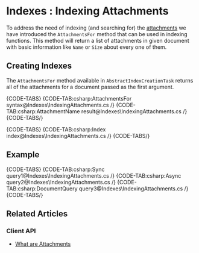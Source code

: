 ﻿# Indexes : Indexing Attachments

To address the need of indexing (and searching for) the [attachments](../client-api/session/attachments/what-are-attachments) we have introduced the `AttachmentsFor` method that can be used in indexing functions. This method will return a list of attachments in given document with basic information like `Name` or `Size` about every one of them.

## Creating Indexes

The `AttachmentsFor` method available in `AbstractIndexCreationTask` returns all of the attachments for a document passed as the first argument.

{CODE-TABS}
{CODE-TAB:csharp:AttachmentsFor syntax@Indexes\IndexingAttachments.cs /}
{CODE-TAB:csharp:AttachmentName result@Indexes\IndexingAttachments.cs /}
{CODE-TABS/}

{CODE-TABS}
{CODE-TAB:csharp:Index index@Indexes\IndexingAttachments.cs /}
{CODE-TABS/}

## Example

{CODE-TABS}
{CODE-TAB:csharp:Sync query1@Indexes\IndexingAttachments.cs /}
{CODE-TAB:csharp:Async query2@Indexes\IndexingAttachments.cs /}
{CODE-TAB:csharp:DocumentQuery query3@Indexes\IndexingAttachments.cs /}
{CODE-TABS/}

## Related Articles

### Client API

- [What are Attachments](../client-api/session/attachments/what-are-attachments)
